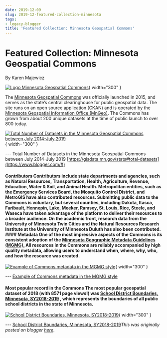 ```yaml
---
date: 2019-12-09
slug: 2019-12-featured-collection-minnesota
tags:
- legacy-blogger
title: 'Featured Collection: Minnesota Geospatial Commons'
---
```


# Featured Collection: Minnesota Geospatial Commons

By Karen Majewicz 

[![Logo Minnesota Geospatial Commons](https://blogger.googleusercontent.com/img/b/R29vZ2xl/AVvXsEiJcH5C4nu0IzlgNpgzdMGtsMQ1vJXYa7e952uN3XdnwmBseBGOByb4m6e49ZgGYrT7wMsTfSdElBH8N7XV6JRAuqqaggHjgAXuYkAcPQDfFL5TdVI0trbVZpR2CdNKwf4FonjZE424kq_wSbjTLQYm4nxDrzKJdpqh50o-zw0am7ObGkb6D2j5tRdteA/w400-h225/MN.jpg)](https://gisdata.mn.gov/){ width="300" }

 The [Minnesota Geospatial Commons](https://gisdata.mn.gov/F&sa=D&sntz=1&usg=AOvVaw2ePlQEpdBSHTIy8o2L9qxM) was officially launched in 2015, and serves as the state’s central clearinghouse for public geospatial data. The site runs on an open source application (CKAN) and is operated by the [Minnesota Geospatial Information Office (MnGeo)](https://www.mngeo.state.mn.us/F&sa=D&sntz=1&usg=AOvVaw3_ad4u25GfMbRokTI_aZFl). The Commons has grown from about 200 unique datasets at the time of public launch to over 800 today. 

[![Total Number of Datasets in the Minnesota Geospatial Commons between July 2014-July 2019](https://blogger.googleusercontent.com/img/b/R29vZ2xl/AVvXsEhnYKFiOzpRPL1xjhGnruqLZrmuFwF84pKJYOcXcoYr9Skyt8wTmlY41GKElteNmTJOj3eON1vA473Vk7Xk8Ny7HdG_-kVVcgRWRiJ32NtjaSY3C--QFOUQ6FmNy93leWJPXgBZuQtnH8VmZTZp_J_8WWGr2Lyc997mP15Qcfroua4PgEjFlRfwRcWA3Q/w640-h342/mn/02.jpg)](https://blogger.googleusercontent.com/img/b/R29vZ2xl/AVvXsEhnYKFiOzpRPL1xjhGnruqLZrmuFwF84pKJYOcXcoYr9Skyt8wTmlY41GKElteNmTJOj3eON1vA473Vk7Xk8Ny7HdG_-kVVcgRWRiJ32NtjaSY3C--QFOUQ6FmNy93leWJPXgBZuQtnH8VmZTZp_J_8WWGr2Lyc997mP15Qcfroua4PgEjFlRfwRcWA3Q/s526/mn/02.jpg){ width="300" }

 --- Total Number of Datasets in the Minnesota Geospatial Commons between July 2014-July 2019 [https://gisdata.mn.gov/stats#total-datasets](https://www.blogger.com/#)

#### Contributors Contributors include state departments and <!-- more --> agencies, such as Natural Resources, Transportation, Health, Agriculture, Revenue, Education, Water & Soil, and Animal Health. Metropolitan entities, such as the Emergency Services Board, the Mosquito Control District, and MetroGIS have also contributed resources. Submitting public data to the Commons is voluntary, but several counties, including Dakota, Itasca, Faribault, Hennepin, Lake, Meeker, Ramsey, St. Louis, Rice, Steele, and Waseca have taken advantage of the platform to deliver their resources to a broader audience. On the academic front, research data from the University of Minnesota Twin Cities and the Natural Resources Research Institute at the University of Minnesota Duluth has also been contributed. #### Metadata One of the most impressive aspects of the Commons is its consistent adoption of the [Minnesota Geographic Metadata Guidelines (MGMG).](https://www.mngeo.state.mn.us/Fcommittee/Fstandards/Fmgmg/Fmetadata.htm&sa=D&sntz=1&usg=AOvVaw0RjIb9m3ckOv5E9tAnTpxl) All resources in the Commons are reliably accompanied by high quality metadata, allowing users to understand when, where, why, who, and how the resource was created. 

[![Example of Commons metadata in the MGMG style](https://blogger.googleusercontent.com/img/b/R29vZ2xl/AVvXsEi1wvkYTL-JOixPfVXBpzONNsDjjcyxTmBdrtjHbVd5Pu2tobhxLQTen8cT_UFfdIR6bIjbTjL2hJ68P2RfrQz65OFTsHqwSWAiEKW9V_U6IsP6NQjIdSEQfwHERftcdi_uHdXeRRjulrCCfoPxzGCW8Gq5H5woFoTM_e5jRlqfSKd2ofwzGlsxNzeF9w/w321-h400/MN/03.jpg)](https://geo.btaa.org/catalog/a2fd67ed-d019-4a31-ac68-5b6afa1b05b0/metadata){ width="300" }

 --- [Example of Commons metadata in the MGMG style](https://geo.btaa.org/catalog/a2fd67ed-d019-4a31-ac68-5b6afa1b05b0/metadata)

#### Most popular record in the Commons The most popular geospatial dataset of 2018 (with 8571 page views!) was [School District Boundaries, Minnesota, SY2018-2019](https://geo.btaa.org/catalog/F18edd921-f9c2-464e-a777-e996af44aa0b&sa=D&sntz=1&usg=AOvVaw2kN6tariRYCMzAQEHz5UMM) , which represents the boundaries of all public school districts in the state of Minnesota. 

[![School District Boundaries, Minnesota, SY2018-2019](https://blogger.googleusercontent.com/img/b/R29vZ2xl/AVvXsEidJseZ4Y_bNiLH1X8RcDRtKLtZ3KvAj-QTSbYJy8Jr-yT4x6AYy6GxIx5TKmG_GT1epmx4aDaCI0CFTvk7liktfe_skCp8XLByKp2KHCNEmjTpmQLM5mGvIbXYGIr4xkUSx1tNG3hCI87ByQkzWNRWNVTkH0OuPeweJDXL5bxzMjA3OvmxeXdDBk5G8A/w400-h326/MN4.jpg)](https://geo.btaa.org/catalog/18edd921-f9c2-464e-a777-e996af44aa0b){ width="300" }

 --- [School District Boundaries, Minnesota, SY2018-2019](https://geo.btaa.org/catalog/18edd921-f9c2-464e-a777-e996af44aa0b)*This was originally posted on blogger [here](https://geobtaa.blogspot.com/2019/12/featured-collection-minnesota.html)*.

